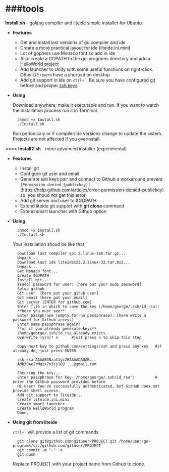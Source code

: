 ###tools
====
**Install.sh** - [golang](http://golang.org) compiler and [liteide](https://github.com/visualfc/liteide) simple installer for Ubuntu.

* **Features**
    * Get and install last versions of go compiler and ide
    * Create a more practical layout for ide (liteide.ini.mini)
    * Lot of gophers use Monaco font so add in ide
    * Also create a GOPATH to the go-programs directory and add a HelloWorld project
    * Add launcher to Unity with some useful functions on right-click. Other DE users have a shortcut on desktop
    * Add git support in ide on `` ctrl+` ``. Be sure you have configured [git](https://help.github.com/articles/set-up-git) before and proper [ssh keys](https://help.github.com/articles/generating-ssh-keys)
* **Using**

    Download anywhere, make it executable and run. If you want to watch the installation process run it in Terminal.

        chmod +x Install.sh
        ./Install.sh

    Run periodicaly or if compiler/ide versions change to update the sistem. Projects are not affected if you overinstall.

====
**Install2.sh** - more advanced installer (experimental)

* **Features**
    * Install git
    * Configure git user and email
    * Generate ssh keys pair and connect to Github
      a workaround prevent `[Permission denied (publickey)]`(https://help.github.com/articles/error-permission-denied-publickey)
      so, you shoud not get this error
    * Add git server and user to $GOPATH
    * Extend liteide git support with **git clone** command
    * Extend smart launcher with Github option

* **Using**

        chmod +x Install.sh
        ./Install.sh

    Your installation shoud be like that

        Download last compiler go1.3.linux-386.tar.gz...
        Unpack...
        Download last ide liteidex23.2.linux-32.tar.bz2...
        Unpack...
        Get Monaco font...
        Create $GOPATH
        Install git...
        [sudo] password for user: [here put your sudo password]
        Setup github
        Git user  [here put your gihub user]
        Git email [here put your email]
        Git server [ENTER for github.com]
        Enter file in which to save the key (/home/george/.ssh/id_rsa): 
        **here you must see**
        Enter passphrase (empty for no passphrase): [here write a password for Github access]
        Enter same passphrase again: 
        **or if you already generate keys**
        /home/george/.ssh/id_rsa already exists.
        Overwrite (y/n)? n      #just press n to skip this step
        
        Copy next key to github.com/settings/ssh and press any key   #if already do, just press ENTER
        
        ssh-rsa AAAAB3NzaC1yc2EAAAADAQAB...
        Adb3OAeIrMqix7n3Yj189 ...@gmail.com
        
        Checking the key...
        Enter passphrase for key '/home/george/.ssh/id_rsa':         # enter the Github password provided before
        Hi user! You've successfully authenticated, but GitHub does not provide shell access.
        Add git support to liteide...
        Create liteide.ini.mini
        Create smart launcher
        Create HelloWorld program
        Done.

* **Using git from liteide**

    `` ctrl+` `` will provide a list of git commands

        git clone git@github.com:gituser/PROJECT.git /home/user/go-programs/src/github.com/gituser/PROJECT
        git commit -m "-" -a
        git push

    Replace PROJECT with your project name from Github to clone.


